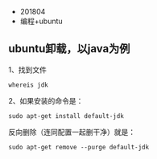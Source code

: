 * 201804
* 编程+ubuntu


## ubuntu卸载，以java为例

1、找到文件
```
whereis jdk
```

2、如果安装的命令是：
```
sudo apt-get install default-jdk
```

反向删除（连同配置一起删干净）就是：
```
sudo apt-get remove --purge default-jdk  
```
